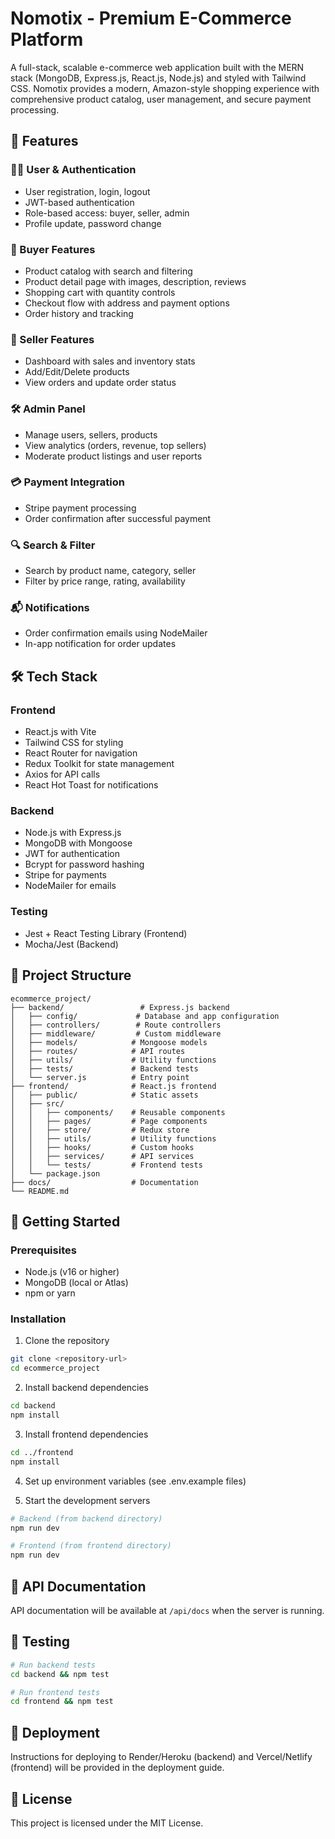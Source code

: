 # Nomotix - Premium E-Commerce Platform

A full-stack, scalable e-commerce web application built with the MERN stack (MongoDB, Express.js, React.js, Node.js) and styled with Tailwind CSS. Nomotix provides a modern, Amazon-style shopping experience with comprehensive product catalog, user management, and secure payment processing.

## 🚀 Features

### 🧑‍💼 User & Authentication
- User registration, login, logout
- JWT-based authentication
- Role-based access: buyer, seller, admin
- Profile update, password change

### 🛒 Buyer Features
- Product catalog with search and filtering
- Product detail page with images, description, reviews
- Shopping cart with quantity controls
- Checkout flow with address and payment options
- Order history and tracking

### 🧾 Seller Features
- Dashboard with sales and inventory stats
- Add/Edit/Delete products
- View orders and update order status

### 🛠 Admin Panel
- Manage users, sellers, products
- View analytics (orders, revenue, top sellers)
- Moderate product listings and user reports

### 💳 Payment Integration
- Stripe payment processing
- Order confirmation after successful payment

### 🔍 Search & Filter
- Search by product name, category, seller
- Filter by price range, rating, availability

### 📬 Notifications
- Order confirmation emails using NodeMailer
- In-app notification for order updates

## 🛠 Tech Stack

### Frontend
- React.js with Vite
- Tailwind CSS for styling
- React Router for navigation
- Redux Toolkit for state management
- Axios for API calls
- React Hot Toast for notifications

### Backend
- Node.js with Express.js
- MongoDB with Mongoose
- JWT for authentication
- Bcrypt for password hashing
- Stripe for payments
- NodeMailer for emails

### Testing
- Jest + React Testing Library (Frontend)
- Mocha/Jest (Backend)

## 📁 Project Structure

```
ecommerce_project/
├── backend/                 # Express.js backend
│   ├── config/             # Database and app configuration
│   ├── controllers/        # Route controllers
│   ├── middleware/         # Custom middleware
│   ├── models/            # Mongoose models
│   ├── routes/            # API routes
│   ├── utils/             # Utility functions
│   ├── tests/             # Backend tests
│   └── server.js          # Entry point
├── frontend/              # React.js frontend
│   ├── public/            # Static assets
│   ├── src/
│   │   ├── components/    # Reusable components
│   │   ├── pages/         # Page components
│   │   ├── store/         # Redux store
│   │   ├── utils/         # Utility functions
│   │   ├── hooks/         # Custom hooks
│   │   ├── services/      # API services
│   │   └── tests/         # Frontend tests
│   └── package.json
├── docs/                  # Documentation
└── README.md
```

## 🚀 Getting Started

### Prerequisites
- Node.js (v16 or higher)
- MongoDB (local or Atlas)
- npm or yarn

### Installation

1. Clone the repository
```bash
git clone <repository-url>
cd ecommerce_project
```

2. Install backend dependencies
```bash
cd backend
npm install
```

3. Install frontend dependencies
```bash
cd ../frontend
npm install
```

4. Set up environment variables (see .env.example files)

5. Start the development servers
```bash
# Backend (from backend directory)
npm run dev

# Frontend (from frontend directory)
npm run dev
```

## 📝 API Documentation

API documentation will be available at `/api/docs` when the server is running.

## 🧪 Testing

```bash
# Run backend tests
cd backend && npm test

# Run frontend tests
cd frontend && npm test
```

## 🚀 Deployment

Instructions for deploying to Render/Heroku (backend) and Vercel/Netlify (frontend) will be provided in the deployment guide.

## 📄 License

This project is licensed under the MIT License.
